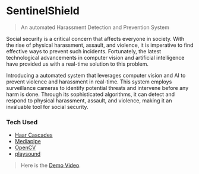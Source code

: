# SentinelShield
> An automated Harassment Detection and Prevention System

Social security is a critical concern that affects everyone in society. With the rise of physical harassment, assault, and violence, it is imperative to find effective ways to prevent such incidents. Fortunately, the latest technological advancements in computer vision and artificial intelligence have provided us with a real-time solution to this problem.

Introducing a automated system that leverages computer vision and AI to prevent violence and harassment in real-time. This system employs surveillance cameras to identify potential threats and intervene before any harm is done. Through its sophisticated algorithms, it can detect and respond to physical harassment, assault, and violence, making it an invaluable tool for social security.

### Tech Used
- [Haar Cascades](https://github.com/opencv/opencv/tree/master/data/haarcascades)
- [Mediapipe](https://developers.google.com/mediapipe#:~:text=MediaPipe%20contains%20everything%20that%20you,devices%2C%20and%20IoT%2C%20effortlessly.)
- [OpenCV](https://opencv.org/)
- [playsound](https://pypi.org/project/playsound/)

> Here is the [Demo Video](https://drive.google.com/file/d/1f0LVxGdx5zf0GfVvOdQ25SllC2RGZt2k/view?usp=sharing).
